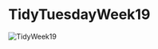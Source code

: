# TidyTuesdayWeek19

![TidyWeek19](https://github.com/nvietto/TidyTuesdayWeek19/assets/74371363/8e186f7a-9353-4c95-8354-f4d71a8fc745)
